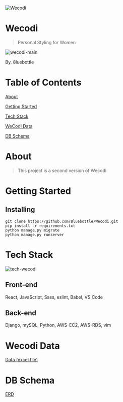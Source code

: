 ![Wecodi](https://user-images.githubusercontent.com/48475824/67861098-d460ef00-fb62-11e9-951f-76bcf54bef25.png)
# Wecodi
> Personal Styling for Women

![wecodi-main](https://user-images.githubusercontent.com/48475824/68990762-6b83b180-089a-11ea-84af-247bb44c2829.png)

By. 8luebottle

# Table of Contents
[About](#about)

[Getting Started](#getting-started)

[Tech Stack](#tech-stack)

[WeCodi Data](#wecodi-data)

[DB Schema](#db-schema)

# About
> This project is a second version of Wecodi

# Getting Started
## Installing
```
git clone https://github.com/8luebottle/Wecodi.git
pip install -r requirements.txt
python manage.py migrate
python manage.py runserver
```

# Tech Stack
![tech-wecodi](https://user-images.githubusercontent.com/48475824/68990816-febce700-089a-11ea-81a5-f84c80440213.png)
## Front-end
React, JavaScript, Sass, eslint, Babel, VS Code
## Back-end
Django, mySQL, Python, AWS-EC2, AWS-RDS, vim

# Wecodi Data
[Data (excel file)](https://docs.google.com/spreadsheets/d/1vQ1yVjhfIHCnJW4XtKcCtaLLsiGNXw-OcoeGt__BTkg/edit?usp=sharing)

# DB Schema
[ERD](https://www.erdcloud.com/d/7JrENqut7AizoGj2L)
